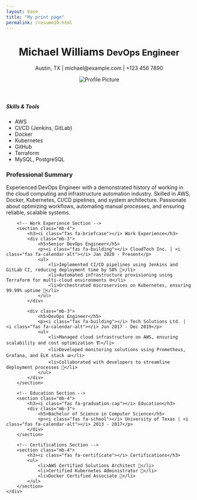 ```yaml
---
layout: base
title: "My print page"
permalink: /resume10.html
---
```


<div class="container py-5">
<!-- Resume Header -->
<header class="row mb-4">
    <div class="col-md-8">
        <h1>Michael Williams <small class="text-muted">DevOps Engineer</small></h1>
        <p><i class="fas fa-map-marker-alt"></i> Austin, TX | <i class="fas fa-envelope"></i> michael@example.com | <i class="fas fa-phone"></i> +123 456 7890</p>
    </div>
    <div class="col-md-4 text-md-end">
        <img src="https://via.placeholder.com/150" class="img-fluid rounded-circle" alt="Profile Picture">
    </div>
</header>

<!-- Resume Content -->
<div class="row">
    <!-- Sidebar with Skills & Tools -->
    <div class="col-md-4">
        <div class="card shadow-sm mb-4">
            <div class="card-body">
                <h5 class="card-title">Skills & Tools</h5>
                <ul class="list-unstyled">
                    <li><i class="fab fa-aws text-warning"></i> AWS</li>
                    <li><i class="fas fa-cogs"></i> CI/CD (Jenkins, GitLab)</li>
                    <li><i class="fab fa-docker"></i> Docker</li>
                    <li><i class="fab fa-kubernetes"></i> Kubernetes</li>
                    <li><i class="fab fa-github"></i> GitHub</li>
                    <li><i class="fas fa-tools"></i> Terraform</li>
                    <li><i class="fas fa-database"></i> MySQL, PostgreSQL</li>
                </ul>
            </div>
        </div>
    </div>
    <!-- Main Resume Content -->
    <div class="col-md-8">
        <!-- Summary Section -->
        <section class="mb-4">
            <h3><i class="fas fa-user"></i> Professional Summary</h3>
            <p>
                Experienced DevOps Engineer with a demonstrated history of working in the cloud computing and infrastructure automation industry. Skilled in AWS, Docker, Kubernetes, CI/CD pipelines, and system architecture. Passionate about optimizing workflows, automating manual processes, and ensuring reliable, scalable systems.
            </p>
        </section>

        <!-- Work Experience Section -->
        <section class="mb-4">
            <h3><i class="fas fa-briefcase"></i> Work Experience</h3>
            <div class="mb-3">
                <h5>Senior DevOps Engineer</h5>
                <p><i class="fas fa-building"></i> CloudTech Inc. | <i class="fas fa-calendar-alt"></i> Jan 2020 - Present</p>
                <ul>
                    <li>Implemented CI/CD pipelines using Jenkins and GitLab CI, reducing deployment time by 50% 🚀</li>
                    <li>Automated infrastructure provisioning using Terraform for multi-cloud environments 🌐</li>
                    <li>Orchestrated microservices on Kubernetes, ensuring 99.99% uptime 🏅</li>
                </ul>
            </div>

            <div class="mb-3">
                <h5>DevOps Engineer</h5>
                <p><i class="fas fa-building"></i> Tech Solutions Ltd. | <i class="fas fa-calendar-alt"></i> Jun 2017 - Dec 2019</p>
                <ul>
                    <li>Managed cloud infrastructure on AWS, ensuring scalability and cost optimization 🏗️</li>
                    <li>Developed monitoring solutions using Prometheus, Grafana, and ELK stack 📊</li>
                    <li>Collaborated with developers to streamline deployment processes 👫</li>
                </ul>
            </div>
        </section>

        <!-- Education Section -->
        <section class="mb-4">
            <h3><i class="fas fa-graduation-cap"></i> Education</h3>
            <div class="mb-3">
                <h5>Bachelor of Science in Computer Science</h5>
                <p><i class="fas fa-school"></i> University of Texas | <i class="fas fa-calendar-alt"></i> 2013 - 2017</p>
            </div>
        </section>

        <!-- Certifications Section -->
        <section class="mb-4">
            <h3><i class="fas fa-certificate"></i> Certifications</h3>
            <ul>
                <li>AWS Certified Solutions Architect 🏅</li>
                <li>Certified Kubernetes Administrator 🐳</li>
                <li>Docker Certified Associate 🐋</li>
            </ul>
        </section>
    </div>
</div>
    




        
